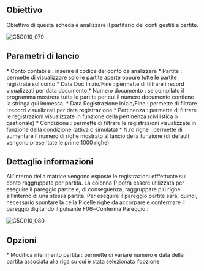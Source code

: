 ## Obiettivo

Obiettivo di questa scheda è analizzare il partitario dei conti gestiti a partite.

![C5C010_079](https://doc.smeup.com/immagini/MBDOC_SCH-C5SER_59/C5C010_079.png)
## Parametri di lancio
 \* Conto contabile :  inserire il codice del conto da analizzare
 \* Partite :  permette di visualizzare solo le partite aperte oppure tutte le partite registrate sul conto
 \* Data Doc.Inizio/Fine :  permette di filtrare i record visualizzati per data documento
 \* Numero documento :   se compilato il programma mostrerà tutte le partite per cui il numero documento contiene la stringa qui immessa.
 \* Data Registrazione Inizio/Fine :  permette di filtrare i record visualizzati per data registrazione
 \* Pertinenza :  permette di filtrare le registrazioni visualizzate in funzione della pertinenza (civilistica o gestionale)
 \* Condizione :  permette di filtrare le registrazioni visualizzate in funzione della condizione (attiva o simulata)
 \* N.ro righe :  permette di aumentare il numero di righe mostrato al lancio della funzione (di default vengono presentate le prime 1000 righe)

## Dettaglio informazioni

All'interno della matrice vengono esposte le registrazioni efffettuate sul conto raggruppate per partita.
La colonna P potrà essere utilizzata per eseguire il pareggio partite e, di conseguenza, raggruppare più righe all'interno di una stessa partita.
Per eseguire il pareggio partite sarà, quindi, necessario spuntare la cella P delle righe da accorpare e confermare il pareggio digitando il pulsante F06=Conferma Pareggio : 

![C5C010_080](https://doc.smeup.com/immagini/MBDOC_SCH-C5SER_59/C5C010_080.png)
## Opzioni
 \* Modifica riferimento partita :  permette di variare numero e data della partita associata alla riga su cui è stata selezionata l'opzione



